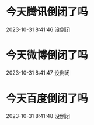 # 今天腾讯倒闭了吗

2023-10-31 8:41:46 没倒闭

# 今天微博倒闭了吗

2023-10-31 8:41:47 没倒闭

# 今天百度倒闭了吗

2023-10-31 8:41:48 没倒闭

